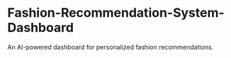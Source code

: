 # Fashion-Recommendation-System-Dashboard
An AI-powered dashboard for personalized fashion recommendations.

